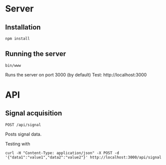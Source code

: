 # Server

## Installation

    npm install

## Running the server

    bin/www

Runs the server on port 3000 (by default)
Test: http://localhost:3000

# API

## Signal acquisition

    POST /api/signal

Posts signal data.

Testing with

    curl -H "Content-Type: application/json" -X POST -d '{"data1":"value1","data2":"value2"}' http://localhost:3000/api/signal
    
